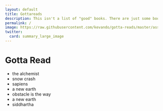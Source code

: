```yaml
---
layout: default
title: Gottareads 
description: This isn't a list of "good" books. There are just some books that everyone gotta read. This is a list of those books and only those books. It will never grow beyond hoq we define "gotta" and right now that's just me.  
permalink: /
image: https://raw.githubusercontent.com/kevando/gotta-reads/master/assets/meta-image-olive.jpg
twitter:
  card: summary_large_image
---
```


# Gotta Read

- the alchemist
- snow crash
- sapiens
- a new earth
- obstacle is the way
- a new earth
- siddhartha
